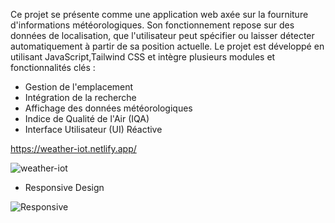 
Ce projet se présente comme une application web axée sur la fourniture d'informations météorologiques. Son fonctionnement repose sur des données de localisation, que l'utilisateur peut spécifier ou laisser détecter automatiquement à partir de sa position actuelle. Le projet est développé en utilisant JavaScript,Tailwind CSS et intègre plusieurs modules et fonctionnalités clés :
- Gestion de l'emplacement
- Intégration de la recherche
- Affichage des données météorologiques
- Indice de Qualité de l'Air (IQA)
- Interface Utilisateur (UI) Réactive

https://weather-iot.netlify.app/
  
![weather-iot](https://github.com/dylanmdo/WeatherApp/assets/83838424/ada102fb-83d0-433e-a35c-7e40b175c623)

- Responsive Design

![Responsive](https://github.com/dylanmdo/WeatherApp/assets/83838424/a4a98566-aa1c-4855-8c1a-42ec92cc35ac)
